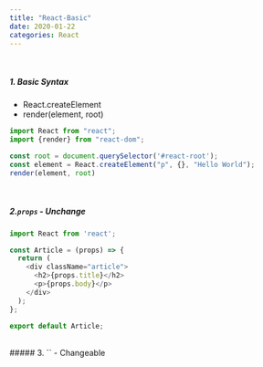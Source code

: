 ```yaml
---
title: "React-Basic"
date: 2020-01-22
categories: React
---
```

<br>

##### 1. Basic Syntax

- React.createElement
- render(element, root)


```js
import React from "react";
import {render} from "react-dom";

const root = document.querySelector('#react-root');
const element = React.createElement("p", {}, "Hello World");
render(element, root)
```


<br>

##### 2.`props` - Unchange
```js
import React from 'react';

const Article = (props) => {
  return (
    <div className="article">
      <h2>{props.title}</h2>
      <p>{props.body}</p>
    </div>
  );
};

export default Article;

```
<br>
##### 3. `` - Changeable
